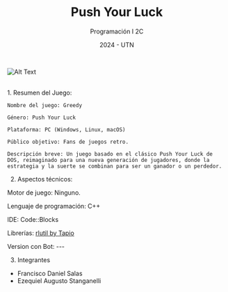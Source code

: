 <h1 style="text-align:center;">Push Your Luck</h1>
<p style="text-align:center;">Programación I 2C</p>
<p style="text-align:center;">2024 - UTN</p>
<br>

![Alt Text](https://i.imgur.com/MNIGyjq.gif)

<br>
1. Resumen del Juego: 

```plaintext
Nombre del juego: Greedy

Género: Push Your Luck

Plataforma: PC (Windows, Linux, macOS)

Público objetivo: Fans de juegos retro.

Descripción breve: Un juego basado en el clásico Push Your Luck de DOS, reimaginado para una nueva generación de jugadores, donde la estrategia y la suerte se combinan para ser un ganador o un perdedor.
```

2. Aspectos técnicos:

Motor de juego: Ninguno.

Lenguaje de programación: C++

IDE: Code::Blocks

Librerías: <a href="https://github.com/tapio/rlhttps://github.com/tapio/rlutilutil" target="_blank">rlutil by Tapio</a>

Version con Bot: ---
    
3. Integrantes
* Francisco Daniel Salas
* Ezequiel Augusto Stanganelli
